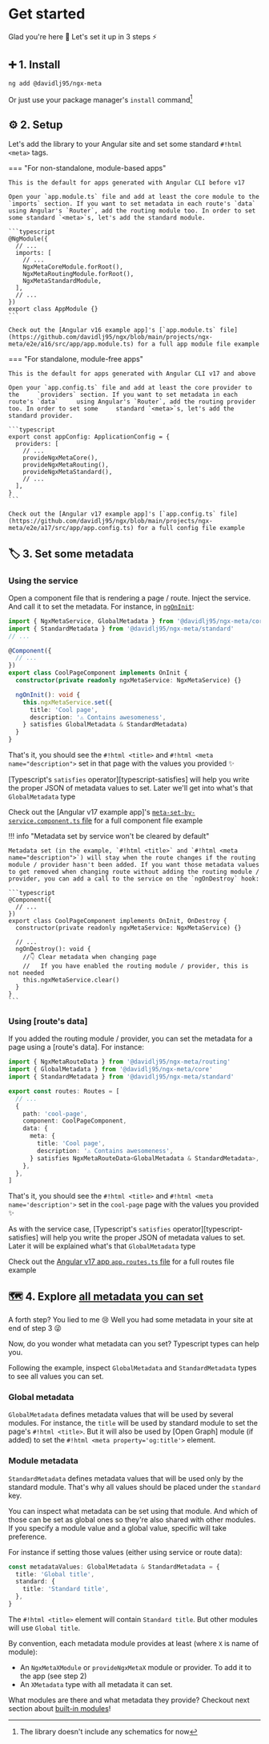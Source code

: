 # Get started

Glad you're here 🥰 Let's set it up in 3 steps ⚡️

## ➕ 1. Install

```
ng add @davidlj95/ngx-meta
```

Or just use your package manager's `install` command[^1]

## ⚙️ 2. Setup

Let's add the library to your Angular site and set some standard `#!html <meta>` tags.

=== "For non-standalone, module-based apps"

    This is the default for apps generated with Angular CLI before v17

    Open your `app.module.ts` file and add at least the core module to the `imports` section. If you want to set metadata in each route's `data` using Angular's `Router`, add the routing module too. In order to set some standard `<meta>`s, let's add the standard module.

    ```typescript
    @NgModule({
      // ...
      imports: [
        // ...
        NgxMetaCoreModule.forRoot(),
        NgxMetaRoutingModule.forRoot(),
        NgxMetaStandardModule,
      ],
      // ...
    })
    export class AppModule {}
    ```

    Check out the [Angular v16 example app]'s [`app.module.ts` file](https://github.com/davidlj95/ngx/blob/main/projects/ngx-meta/e2e/a16/src/app/app.module.ts) for a full app module file example

=== "For standalone, module-free apps"

    This is the default for apps generated with Angular CLI v17 and above

    Open your `app.config.ts` file and add at least the core provider to the     `providers` section. If you want to set metadata in each route's `data`     using Angular's `Router`, add the routing provider too. In order to set some     standard `<meta>`s, let's add the standard provider.

    ```typescript
    export const appConfig: ApplicationConfig = {
      providers: [
        // ...
        provideNgxMetaCore(),
        provideNgxMetaRouting(),
        provideNgxMetaStandard(),
        // ...
      ],
    }
    ```

    Check out the [Angular v17 example app]'s [`app.config.ts` file](https://github.com/davidlj95/ngx/blob/main/projects/ngx-meta/e2e/a17/src/app/app.config.ts) for a full config file example

## 🏷️ 3. Set some metadata

### Using the service

Open a component file that is rendering a page / route. Inject the service. And call it to set the metadata. For instance, in [`ngOnInit`](https://angular.dev/guide/components/lifecycle#ngoninit):

```typescript
import { NgxMetaService, GlobalMetadata } from '@davidlj95/ngx-meta/core'
import { StandardMetadata } from '@davidlj95/ngx-meta/standard'
// ...

@Component({
  // ...
})
export class CoolPageComponent implements OnInit {
  constructor(private readonly ngxMetaService: NgxMetaService) {}

  ngOnInit(): void {
    this.ngxMetaService.set({
      title: 'Cool page',
      description: '⚠️ Contains awesomeness',
    } satisfies GlobalMetadata & StandardMetadata)
  }
}
```

That's it, you should see the `#!html <title>` and `#!html <meta name="description">` set in that page with the values you provided ✨

[Typescript's `satisfies` operator][typescript-satisfies] will help you write the proper JSON of metadata values to set. Later we'll get into what's that `GlobalMetadata` type

Check out the [Angular v17 example app]'s [`meta-set-by-service.component.ts` file](https://github.com/davidlj95/ngx/blob/main/projects/ngx-meta/e2e/a17/src/app/meta-set-by-service/meta-set-by-service.component.ts) for a full component file example

!!! info "Metadata set by service won't be cleared by default"

    Metadata set (in the example, `#!html <title>` and `#!html <meta name="description">`) will stay when the route changes if the routing module / provider hasn't been added. If you want those metadata values to get removed when changing route without adding the routing module / provider, you can add a call to the service on the `ngOnDestroy` hook:

    ```typescript
    @Component({
      // ...
    })
    export class CoolPageComponent implements OnInit, OnDestroy {
      constructor(private readonly ngxMetaService: NgxMetaService) {}

      // ...
      ngOnDestroy(): void {
        //👇 Clear metadata when changing page
        //   If you have enabled the routing module / provider, this is not needed
        this.ngxMetaService.clear()
      }
    }
    ```

### Using [route's data]

If you added the routing module / provider, you can set the metadata for a page using a [route's data]. For instance:

```typescript
import { NgxMetaRouteData } from '@davidlj95/ngx-meta/routing'
import { GlobalMetadata } from '@davidlj95/ngx-meta/core'
import { StandardMetadata } from '@davidlj95/ngx-meta/standard'

export const routes: Routes = [
  // ...
  {
    path: 'cool-page',
    component: CoolPageComponent,
    data: {
      meta: {
        title: 'Cool page',
        description: '⚠️ Contains awesomeness',
      } satisfies NgxMetaRouteData<GlobalMetadata & StandardMetadata>,
    },
  },
]
```

That's it, you should see the `#!html <title>` and `#!html <meta name='description'>` set in the `cool-page` page with the values you provided ✨

As with the service case, [Typescript's `satisfies` operator][typescript-satisfies] will help you write the proper JSON of metadata values to set. Later it will be explained what's that `GlobalMetadata` type

Check out the [Angular v17 app `app.routes.ts` file](../e2e/a17/src/app/app.routes.ts) for a full routes file example

## 🗺️ 4. Explore [all metadata you can set](https://www.youtube.com/watch?v=1kzb6uf0U0k)

A forth step? You lied to me 😢 Well you had some metadata in your site at end of step 3 😜

Now, do you wonder what metadata can you set? Typescript types can help you.

Following the example, inspect `GlobalMetadata` and `StandardMetadata` types to see all values you can set.

### Global metadata

`GlobalMetadata` defines metadata values that will be used by several modules. For instance, the `title` will be used by standard module to set the page's `#!html <title>`. But it will also be used by [Open Graph] module (if added) to set the `#!html <meta property='og:title'>` element.

### Module metadata

`StandardMetadata` defines metadata values that will be used only by the standard module. That's why all values should be placed under the `standard` key.

You can inspect what metadata can be set using that module. And which of those can be set as global ones so they're also shared with other modules. If you specify a module value and a global value, specific will take preference.

For instance if setting those values (either using service or route data):

```typescript
const metadataValues: GlobalMetadata & StandardMetadata = {
  title: 'Global title',
  standard: {
    title: 'Standard title',
  },
}
```

The `#!html <title>` element will contain `Standard title`. But other modules will use `Global title`.

By convention, each metadata module provides at least (where `X` is name of module):

- An `NgxMetaXModule` or `provideNgxMetaX` module or provider. To add it to the app (see step 2)
- An `XMetadata` type with all metadata it can set.

What modules are there and what metadata they provide? Checkout next section about [built-in modules](./built-in-modules)!

[^1]: The library doesn't include any schematics for now
